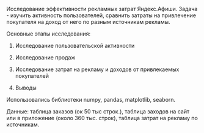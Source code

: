 Исследование эффективности рекламных затрат Яндекс.Афиши. Задача - изучить активность пользователей, сравнить затраты на привлечение покупателя на доход от него по разным источникам рекламы.

Основные этапы исследования:

1. Исследование пользовательской активности

2. Исследование продаж

3. Исследование затрат на рекламу и доходов от привлекаемых покупателей

4. Выводы

Использовались библиотеки numpy, pandas, matplotlib, seaborn.

Данные: таблица заказов (ок 50 тыс строк.), таблица заходов на сайт или в приложение (около 360 тыс. строк), таблица затрат на рекламу по источникам.
